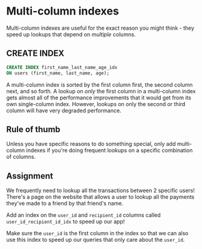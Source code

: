 # Multi-column indexes

Multi-column indexes are useful for the exact reason you might think - they speed up lookups that depend on *multiple* columns. 

## CREATE INDEX

```sql
CREATE INDEX first_name_last_name_age_idx
ON users (first_name, last_name, age);
```


A multi-column index is sorted by the first column first, the second column next, and so forth. A lookup on *only* the first column in a multi-column index gets almost all of the performance improvements that it would get from its own single-column index. However, lookups on only the second or third column will have very degraded performance.

## Rule of thumb

Unless you have specific reasons to do something special, only add multi-column indexes if you're doing frequent lookups on a specific combination of columns.

## Assignment

We frequently need to lookup all the transactions between 2 specific users! There's a page on the website that allows a user to lookup all the payments they've made to a friend by that friend's name.

Add an index on the `user_id` and `recipient_id` columns called `user_id_recipient_id_idx` to speed up our app!

Make sure the `user_id` is the first column in the index so that we can also use this index to speed up our queries that only care about the `user_id`.
